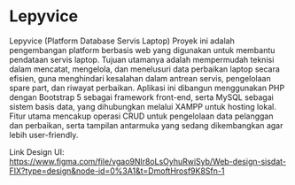 # Lepyvice
Lepyvice (Platform Database Servis Laptop)
Proyek ini adalah pengembangan platform berbasis web yang digunakan untuk membantu pendataan servis laptop. Tujuan utamanya adalah mempermudah teknisi dalam mencatat, mengelola, dan menelusuri data perbaikan laptop secara efisien, guna menghindari kesalahan dalam antrean servis, pengelolaan spare part, dan riwayat perbaikan. Aplikasi ini dibangun menggunakan PHP dengan Bootstrap 5 sebagai framework front-end, serta MySQL sebagai sistem basis data, yang dihubungkan melalui XAMPP untuk hosting lokal. Fitur utama mencakup operasi CRUD untuk pengelolaan data pelanggan dan perbaikan, serta tampilan antarmuka yang sedang dikembangkan agar lebih user-friendly.

Link Design UI: https://www.figma.com/file/vgao9Nlr8oLsOyhuRwiSyb/Web-design-sisdat-FIX?type=design&node-id=0%3A1&t=DmoftHrosf9K8Sfn-1